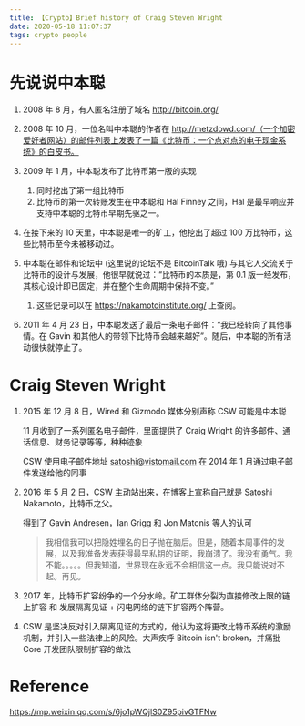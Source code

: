 ```yaml
---
title: 【Crypto】Brief history of Craig Steven Wright
date: 2020-05-18 11:07:37
tags: crypto people
---
```


# 先说说中本聪

1. 2008 年 8 月，有人匿名注册了域名 http://bitcoin.org/

2. 2008 年 10 月，一位名叫中本聪的作者在 http://metzdowd.com/（一个加密爱好者网站）的邮件列表上发表了一篇《比特币：一个点对点的电子现金系统》的白皮书。

3. 2009 年 1 月，中本聪发布了比特币第一版的实现
    1. 同时挖出了第一组比特币
    1. 比特币的第一次转账发生在中本聪和 Hal Finney 之间，Hal 是最早响应并支持中本聪的比特币早期先驱之一。
    
4. 在接下来的 10 天里，中本聪是唯一的矿工，他挖出了超过 100 万比特币，这些比特币至今未被移动过。

5. 中本聪在邮件和论坛中 (这里说的论坛不是 BitcoinTalk 哦) 与其它人交流关于比特币的设计与发展，他很早就说过：“比特币的本质是，第 0.1 版一经发布，其核心设计即已固定，并在整个生命周期中保持不变。”
    1. 这些记录可以在 https://nakamotoinstitute.org/ 上查阅。
    
6. 2011 年 4 月 23 日，中本聪发送了最后一条电子邮件：“我已经转向了其他事情。在 Gavin 和其他人的带领下比特币会越来越好”。随后，中本聪的所有活动很快就停止了。

# Craig Steven Wright

1. 2015 年 12 月 8 日，Wired 和 Gizmodo 媒体分别声称 CSW 可能是中本聪

    11 月收到了一系列匿名电子邮件，里面提供了 Craig Wright 的许多邮件、通话信息、财务记录等等，种种迹象
    
    CSW 使用电子邮件地址 satoshi@vistomail.com 在 2014 年 1 月通过电子邮件发送给他的同事

1. 2016 年 5 月 2 日，CSW 主动站出来，在博客上宣称自己就是 Satoshi Nakamoto，比特币之父。

    得到了 Gavin Andresen，Ian Grigg 和 Jon Matonis 等人的认可
    
    > 我相信我可以把隐姓埋名的日子抛在脑后。但是，随着本周事件的发展，以及我准备发表获得最早私钥的证明，我崩溃了。我没有勇气。我不能。。。。。但我知道，世界现在永远不会相信这一点。我只能说对不起。再见。
    
1. 2017 年，比特币扩容纷争的一个分水岭。矿工群体分裂为直接修改上限的链上扩容 和 发展隔离见证 + 闪电网络的链下扩容两个阵营。

1. CSW 是坚决反对引入隔离见证的方式的，他认为这将更改比特币系统的激励机制，并引入一些法律上的风险。大声疾呼 Bitcoin isn't broken，并痛批 Core 开发团队限制扩容的做法

# Reference

https://mp.weixin.qq.com/s/6jo1pWQjlS0Z95pivGTFNw